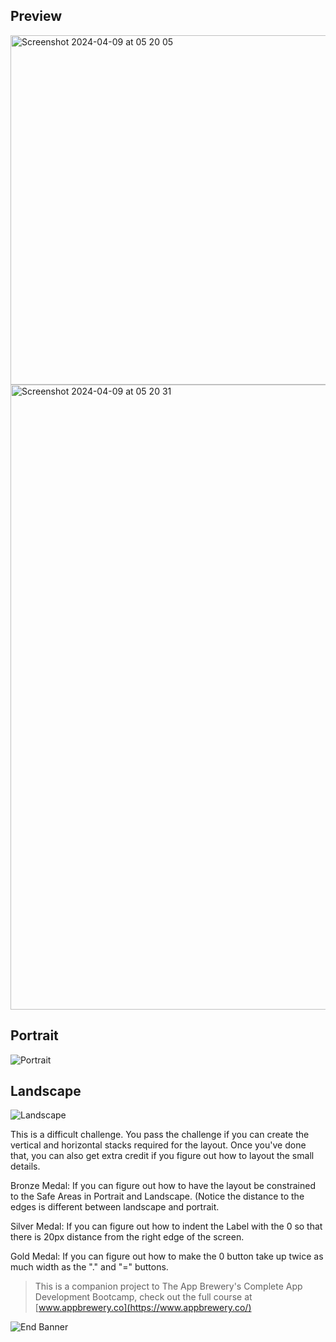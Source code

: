## Preview

<img width="559" alt="Screenshot 2024-04-09 at 05 20 05" src="https://github.com/RakhaGalih/Calculator-Layout-iOS13/assets/54633534/a166a10a-5a23-4390-b6cb-41db7d2a466f">
<img width="1000" alt="Screenshot 2024-04-09 at 05 20 31" src="https://github.com/RakhaGalih/Calculator-Layout-iOS13/assets/54633534/a583e2ac-1dea-4d85-82a2-6b592ef4ed3a">

## Portrait

![Portrait](Documentation/Portrait.png)

## Landscape
![Landscape](Documentation/Landscape.png)

This is a difficult challenge. You pass the challenge if you can create the vertical and horizontal stacks required for the layout. Once you've done that, you can also get extra credit if you figure out how to layout the small details.

Bronze Medal: If you can figure out how to have the layout be constrained to the Safe Areas in Portrait and Landscape. (Notice the distance to the edges is different between landscape and portrait.

Silver Medal: If you can figure out how to indent the Label with the 0 so that there is 20px distance from the right edge of the screen.

Gold Medal: If you can figure out how to make the 0 button take up twice as much width as the "." and "=" buttons.

>This is a companion project to The App Brewery's Complete App Development Bootcamp, check out the full course at [www.appbrewery.co](https://www.appbrewery.co/)

![End Banner](Documentation/readme-end-banner.png)

